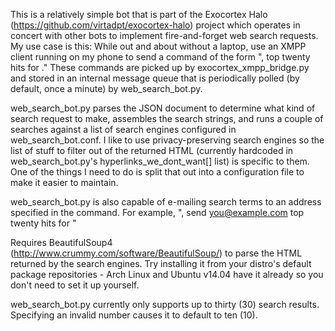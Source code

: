 This is a relatively simple bot that is part of the Exocortex Halo (https://github.com/virtadpt/exocortex-halo) project which operates in concert with other bots to implement fire-and-forget web search requests.  My use case is this: While out and about without a laptop, use an XMPP client running on my phone to send a command of the form "<agent>, top twenty hits for <some weird search term>."  These commands are picked up by exocortex_xmpp_bridge.py and stored in an internal message queue that is periodically polled (by default, once a minute) by web_search_bot.py.

web_search_bot.py parses the JSON document to determine what kind of search request to make, assembles the search strings, and runs a couple of searches against a list of search engines configured in web_search_bot.conf.  I like to use privacy-preserving search engines so the list of stuff to filter out of the returned HTML (currently hardcoded in web_search_bot.py's hyperlinks_we_dont_want[] list) is specific to them.  One of the things I need to do is split that out into a configuration file to make it easier to maintain.

web_search_bot.py is also capable of e-mailing search terms to an address specified in the command.  For example, "<agent>, send you@example.com top twenty hits for <some weird search term>"

Requires BeautifulSoup4 (http://www.crummy.com/software/BeautifulSoup/) to parse the HTML returned by the search engines.  Try installing it from your distro's default package repositories - Arch Linux and Ubuntu v14.04 have it already so you don't need to set it up yourself.

web_search_bot.py currently only supports up to thirty (30) search results.  Specifying an invalid number causes it to default to ten (10).

